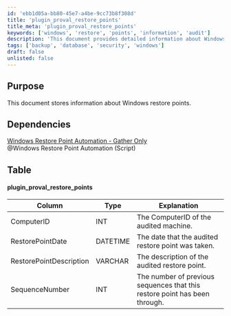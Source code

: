 ```yaml
---
id: 'ebb1d05a-bb80-45e7-a4be-9cc73b8f308d'
title: 'plugin_proval_restore_points'
title_meta: 'plugin_proval_restore_points'
keywords: ['windows', 'restore', 'points', 'information', 'audit']
description: 'This document provides detailed information about Windows restore points, including their storage, dependencies, and the structure of the data table that captures key attributes such as ComputerID, RestorePointDate, RestorePointDescription, and SequenceNumber.'
tags: ['backup', 'database', 'security', 'windows']
draft: false
unlisted: false
---
```


## Purpose

This document stores information about Windows restore points.

## Dependencies

[Windows Restore Point Automation - Gather Only](<../scripts/Windows Restore Point Automation - Gather Only.md>)  
@Windows Restore Point Automation (Script)

## Table

#### plugin_proval_restore_points

| Column                  | Type     | Explanation                                                  |
|------------------------|----------|-------------------------------------------------------------|
| ComputerID             | INT      | The ComputerID of the audited machine.                     |
| RestorePointDate       | DATETIME | The date that the audited restore point was taken.         |
| RestorePointDescription | VARCHAR  | The description of the audited restore point.              |
| SequenceNumber         | INT      | The number of previous sequences that this restore point has been through. |



